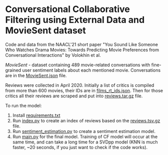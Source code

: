 # Conversational Collaborative Filtering using External Data and MovieSent dataset

Code and data from the NAACL'21 short paper "You Sound Like Someone Who Watches Drama Movies: Towards Predicting Movie Preferences from Conversational Interactions" by Volokhin et al.

*MovieSent* - dataset containing 489 movie-related conversations with fine-grained user sentiment labels about each mentioned movie.
Conversations are in the [MovieSent.json](data/MovieSent.json) file.

Reviews were collected in April 2020. Initially a list of critics is compiled from more than 600 movies, their IDs are in [films_rt_ids.json](data/films_rt_ids.json). Then for those critics all their reviews are scraped and put into [reviews.tar.gz](data/reviews.tsv.gz) file. 

To run the model:

1) Install [requirements.txt](requirements.txt)
2) Run [index.py](index.py) to create an index of reviews based on the [reviews.tsv.gz](data/reviews.tsv.gz) file.
3) Run [sentiment_estimation.py](sentiment_estimation.py) to create a sentiment estimation model.
4) Run [main.py](main.py) for the final model. Training of CF model will occur at the same time, and can take a long time for a SVDpp model (KNN is much faster, ~20 seconds, if you just want to check if the code works).
